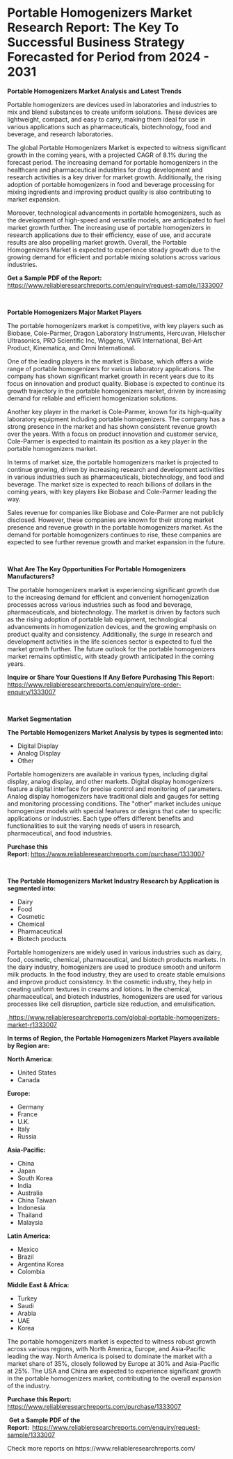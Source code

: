 <p><h1>Portable Homogenizers Market Research Report: The Key To Successful Business Strategy Forecasted for Period from 2024 - 2031</h1></p><p><strong>Portable Homogenizers Market Analysis and Latest Trends</strong></p>
<p><p>Portable homogenizers are devices used in laboratories and industries to mix and blend substances to create uniform solutions. These devices are lightweight, compact, and easy to carry, making them ideal for use in various applications such as pharmaceuticals, biotechnology, food and beverage, and research laboratories.</p><p>The global Portable Homogenizers Market is expected to witness significant growth in the coming years, with a projected CAGR of 8.1% during the forecast period. The increasing demand for portable homogenizers in the healthcare and pharmaceutical industries for drug development and research activities is a key driver for market growth. Additionally, the rising adoption of portable homogenizers in food and beverage processing for mixing ingredients and improving product quality is also contributing to market expansion.</p><p>Moreover, technological advancements in portable homogenizers, such as the development of high-speed and versatile models, are anticipated to fuel market growth further. The increasing use of portable homogenizers in research applications due to their efficiency, ease of use, and accurate results are also propelling market growth. Overall, the Portable Homogenizers Market is expected to experience steady growth due to the growing demand for efficient and portable mixing solutions across various industries.</p></p>
<p><strong>Get a Sample PDF of the Report:&nbsp;</strong> <a href="https://www.reliableresearchreports.com/enquiry/request-sample/1333007">https://www.reliableresearchreports.com/enquiry/request-sample/1333007</a></p>
<p>&nbsp;</p>
<p><strong>Portable Homogenizers Major Market Players</strong></p>
<p><p>The portable homogenizers market is competitive, with key players such as Biobase, Cole-Parmer, Dragon Laboratory Instruments, Hercuvan, Hielscher Ultrasonics, PRO Scientific Inc, Wiggens, VWR International, Bel-Art Product, Kinematica, and Omni International.</p><p>One of the leading players in the market is Biobase, which offers a wide range of portable homogenizers for various laboratory applications. The company has shown significant market growth in recent years due to its focus on innovation and product quality. Biobase is expected to continue its growth trajectory in the portable homogenizers market, driven by increasing demand for reliable and efficient homogenization solutions.</p><p>Another key player in the market is Cole-Parmer, known for its high-quality laboratory equipment including portable homogenizers. The company has a strong presence in the market and has shown consistent revenue growth over the years. With a focus on product innovation and customer service, Cole-Parmer is expected to maintain its position as a key player in the portable homogenizers market.</p><p>In terms of market size, the portable homogenizers market is projected to continue growing, driven by increasing research and development activities in various industries such as pharmaceuticals, biotechnology, and food and beverage. The market size is expected to reach billions of dollars in the coming years, with key players like Biobase and Cole-Parmer leading the way.</p><p>Sales revenue for companies like Biobase and Cole-Parmer are not publicly disclosed. However, these companies are known for their strong market presence and revenue growth in the portable homogenizers market. As the demand for portable homogenizers continues to rise, these companies are expected to see further revenue growth and market expansion in the future.</p></p>
<p>&nbsp;</p>
<p><strong>What Are The Key Opportunities For Portable Homogenizers Manufacturers?</strong></p>
<p><p>The portable homogenizers market is experiencing significant growth due to the increasing demand for efficient and convenient homogenization processes across various industries such as food and beverage, pharmaceuticals, and biotechnology. The market is driven by factors such as the rising adoption of portable lab equipment, technological advancements in homogenization devices, and the growing emphasis on product quality and consistency. Additionally, the surge in research and development activities in the life sciences sector is expected to fuel the market growth further. The future outlook for the portable homogenizers market remains optimistic, with steady growth anticipated in the coming years.</p></p>
<p><strong>Inquire or Share Your Questions If Any Before Purchasing This Report:</strong> <a href="https://www.reliableresearchreports.com/enquiry/pre-order-enquiry/1333007">https://www.reliableresearchreports.com/enquiry/pre-order-enquiry/1333007</a></p>
<p>&nbsp;</p>
<p><strong>Market Segmentation</strong></p>
<p><strong>The Portable Homogenizers Market Analysis by types is segmented into:</strong></p>
<p><ul><li>Digital Display</li><li>Analog Display</li><li>Other</li></ul></p>
<p><p>Portable homogenizers are available in various types, including digital display, analog display, and other markets. Digital display homogenizers feature a digital interface for precise control and monitoring of parameters. Analog display homogenizers have traditional dials and gauges for setting and monitoring processing conditions. The "other" market includes unique homogenizer models with special features or designs that cater to specific applications or industries. Each type offers different benefits and functionalities to suit the varying needs of users in research, pharmaceutical, and food industries.</p></p>
<p><strong>Purchase this Report:&nbsp;</strong><a href="https://www.reliableresearchreports.com/purchase/1333007">https://www.reliableresearchreports.com/purchase/1333007</a></p>
<p>&nbsp;</p>
<p><strong>The Portable Homogenizers Market Industry Research by Application is segmented into:</strong></p>
<p><ul><li>Dairy</li><li>Food</li><li>Cosmetic</li><li>Chemical</li><li>Pharmaceutical</li><li>Biotech products</li></ul></p>
<p><p>Portable homogenizers are widely used in various industries such as dairy, food, cosmetic, chemical, pharmaceutical, and biotech products markets. In the dairy industry, homogenizers are used to produce smooth and uniform milk products. In the food industry, they are used to create stable emulsions and improve product consistency. In the cosmetic industry, they help in creating uniform textures in creams and lotions. In the chemical, pharmaceutical, and biotech industries, homogenizers are used for various processes like cell disruption, particle size reduction, and emulsification.</p></p>
<p><a href="https://www.reliableresearchreports.com/global-portable-homogenizers-market-r1333007">&nbsp;https://www.reliableresearchreports.com/global-portable-homogenizers-market-r1333007</a></p>
<p><strong>In terms of Region, the Portable Homogenizers Market Players available by Region are:</strong></p>
<p>
    <p> <strong> North America: </strong>
        <ul>
            <li>United States</li>
            <li>Canada</li>
        </ul>
        </p> 
    <p> <strong> Europe: </strong>
        <ul>
            <li>Germany</li>
            <li>France</li>
            <li>U.K.</li>
            <li>Italy</li>
            <li>Russia</li>
        </ul>
        </p> 
    <p> <strong> Asia-Pacific: </strong>
        <ul>
            <li>China</li>
            <li>Japan</li>
            <li>South Korea</li>
            <li>India</li>
            <li>Australia</li>
            <li>China Taiwan</li>
            <li>Indonesia</li>
            <li>Thailand</li>
            <li>Malaysia</li>
        </ul>
        </p> 
    <p> <strong> Latin America: </strong>
        <ul>
            <li>Mexico</li>
            <li>Brazil</li>
            <li>Argentina Korea</li>
            <li>Colombia</li>
        </ul>
        </p> 
    <p> <strong> Middle East & Africa: </strong>
        <ul>
            <li>Turkey</li>
            <li>Saudi</li>
            <li>Arabia</li>
            <li>UAE</li>
            <li>Korea</li>
        </ul>
    </p>
    </p>
<p><p>The portable homogenizers market is expected to witness robust growth across various regions, with North America, Europe, and Asia-Pacific leading the way. North America is poised to dominate the market with a market share of 35%, closely followed by Europe at 30% and Asia-Pacific at 25%. The USA and China are expected to experience significant growth in the portable homogenizers market, contributing to the overall expansion of the industry.</p></p>
<p><strong>Purchase this Report: </strong><a href="https://www.reliableresearchreports.com/purchase/1333007">https://www.reliableresearchreports.com/purchase/1333007</a></p>
<p>&nbsp;<strong>Get a Sample PDF of the Report:&nbsp;&nbsp;</strong><a href="https://www.reliableresearchreports.com/enquiry/request-sample/1333007">https://www.reliableresearchreports.com/enquiry/request-sample/1333007</a></p>
<p><strong></strong></p>
<p>Check more reports on https://www.reliableresearchreports.com/</p>